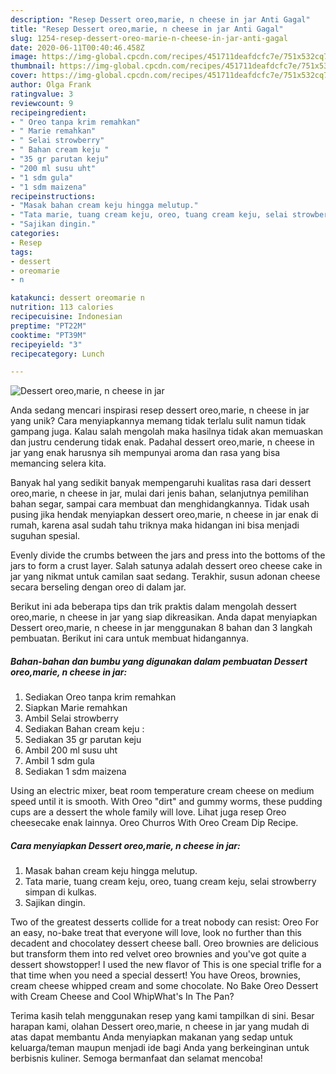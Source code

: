```yaml
---
description: "Resep Dessert oreo,marie, n cheese in jar Anti Gagal"
title: "Resep Dessert oreo,marie, n cheese in jar Anti Gagal"
slug: 1254-resep-dessert-oreo-marie-n-cheese-in-jar-anti-gagal
date: 2020-06-11T00:40:46.458Z
image: https://img-global.cpcdn.com/recipes/451711deafdcfc7e/751x532cq70/dessert-oreomarie-n-cheese-in-jar-foto-resep-utama.jpg
thumbnail: https://img-global.cpcdn.com/recipes/451711deafdcfc7e/751x532cq70/dessert-oreomarie-n-cheese-in-jar-foto-resep-utama.jpg
cover: https://img-global.cpcdn.com/recipes/451711deafdcfc7e/751x532cq70/dessert-oreomarie-n-cheese-in-jar-foto-resep-utama.jpg
author: Olga Frank
ratingvalue: 3
reviewcount: 9
recipeingredient:
- " Oreo tanpa krim remahkan"
- " Marie remahkan"
- " Selai strowberry"
- " Bahan cream keju "
- "35 gr parutan keju"
- "200 ml susu uht"
- "1 sdm gula"
- "1 sdm maizena"
recipeinstructions:
- "Masak bahan cream keju hingga melutup."
- "Tata marie, tuang cream keju, oreo, tuang cream keju, selai strowberry simpan di kulkas."
- "Sajikan dingin."
categories:
- Resep
tags:
- dessert
- oreomarie
- n

katakunci: dessert oreomarie n 
nutrition: 113 calories
recipecuisine: Indonesian
preptime: "PT22M"
cooktime: "PT39M"
recipeyield: "3"
recipecategory: Lunch

---
```



![Dessert oreo,marie, n cheese in jar](https://img-global.cpcdn.com/recipes/451711deafdcfc7e/751x532cq70/dessert-oreomarie-n-cheese-in-jar-foto-resep-utama.jpg)

Anda sedang mencari inspirasi resep dessert oreo,marie, n cheese in jar yang unik? Cara menyiapkannya memang tidak terlalu sulit namun tidak gampang juga. Kalau salah mengolah maka hasilnya tidak akan memuaskan dan justru cenderung tidak enak. Padahal dessert oreo,marie, n cheese in jar yang enak harusnya sih mempunyai aroma dan rasa yang bisa memancing selera kita.

Banyak hal yang sedikit banyak mempengaruhi kualitas rasa dari dessert oreo,marie, n cheese in jar, mulai dari jenis bahan, selanjutnya pemilihan bahan segar, sampai cara membuat dan menghidangkannya. Tidak usah pusing jika hendak menyiapkan dessert oreo,marie, n cheese in jar enak di rumah, karena asal sudah tahu triknya maka hidangan ini bisa menjadi suguhan spesial.

Evenly divide the crumbs between the jars and press into the bottoms of the jars to form a crust layer. Salah satunya adalah dessert oreo cheese cake in jar yang nikmat untuk camilan saat sedang. Terakhir, susun adonan cheese secara berseling dengan oreo di dalam jar.


Berikut ini ada beberapa tips dan trik praktis dalam mengolah dessert oreo,marie, n cheese in jar yang siap dikreasikan. Anda dapat menyiapkan Dessert oreo,marie, n cheese in jar menggunakan 8 bahan dan 3 langkah pembuatan. Berikut ini cara untuk membuat hidangannya.

<!--inarticleads1-->

##### Bahan-bahan dan bumbu yang digunakan dalam pembuatan Dessert oreo,marie, n cheese in jar:

1. Sediakan  Oreo tanpa krim remahkan
1. Siapkan  Marie remahkan
1. Ambil  Selai strowberry
1. Sediakan  Bahan cream keju :
1. Sediakan 35 gr parutan keju
1. Ambil 200 ml susu uht
1. Ambil 1 sdm gula
1. Sediakan 1 sdm maizena


Using an electric mixer, beat room temperature cream cheese on medium speed until it is smooth. With Oreo &#34;dirt&#34; and gummy worms, these pudding cups are a dessert the whole family will love. Lihat juga resep Oreo cheesecake enak lainnya. Oreo Churros With Oreo Cream Dip Recipe. 

<!--inarticleads2-->

##### Cara menyiapkan Dessert oreo,marie, n cheese in jar:

1. Masak bahan cream keju hingga melutup.
1. Tata marie, tuang cream keju, oreo, tuang cream keju, selai strowberry simpan di kulkas.
1. Sajikan dingin.


Two of the greatest desserts collide for a treat nobody can resist: Oreo For an easy, no-bake treat that everyone will love, look no further than this decadent and chocolatey dessert cheese ball. Oreo brownies are delicious but transform them into red velvet oreo brownies and you&#39;ve got quite a dessert showstopper! I used the new flavor of This is one special trifle for a that time when you need a special dessert! You have Oreos, brownies, cream cheese whipped cream and some chocolate. No Bake Oreo Dessert with Cream Cheese and Cool WhipWhat&#39;s In The Pan? 

Terima kasih telah menggunakan resep yang kami tampilkan di sini. Besar harapan kami, olahan Dessert oreo,marie, n cheese in jar yang mudah di atas dapat membantu Anda menyiapkan makanan yang sedap untuk keluarga/teman maupun menjadi ide bagi Anda yang berkeinginan untuk berbisnis kuliner. Semoga bermanfaat dan selamat mencoba!
